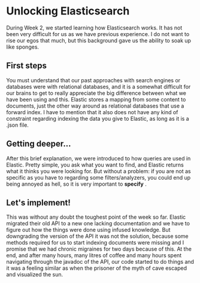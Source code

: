 # Unlocking Elasticsearch #
During Week 2, we started learning how Elasticsearch works. It has not been very difficult for us as we have previous experience. I do not want to rise our egos that much, but this background gave us the ability to soak up like sponges.
## First steps ##
You must understand that our past approaches with search engines or databases were with relational databases, and it is a somewhat difficult for our brains to get to really appreciate the big difference between what we have been using and this.
Elastic stores a mapping from some content to documents, just the other way around as relational databases that use a forward index.
I have to mention that it also does not have any kind of constraint regarding indexing the data you give to Elastic, as long as it is a .json file. 
## Getting deeper... ##
After this brief explanation, we were introduced to how queries are used in Elastic.
Pretty simple, you ask what you want to find, and Elastic returns what it thinks you were looking for. But without a problem: if you are not as specific as you have to regarding some filters/analyzers, you could end up being annoyed as hell, so it is very important to **specify** .
## Let's implement! ##
This was without any doubt the toughest point of the week so far. Elastic migrated their old API to a new one lacking documentation and we have to figure out how the things were done using infused knowledge. But downgrading the version of the API it was not the solution, because some methods required for us to start indexing documents were missing and I promise that we had chronic migraines for two days because of this.
At the end, and after many hours, many litres of coffee and many hours spent navigating through the javadoc of the API, our code started to do things and it was a feeling similar as when the prisoner of the myth of cave escaped and visualized the sun. 

